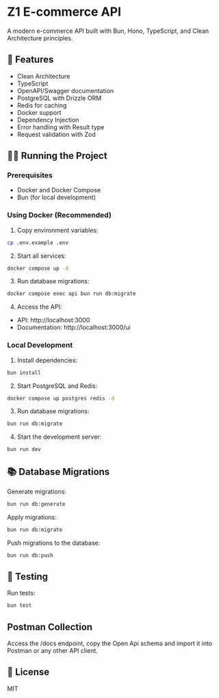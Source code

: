 # Z1 E-commerce API

A modern e-commerce API built with Bun, Hono, TypeScript, and Clean Architecture principles.

## 🚀 Features

- Clean Architecture
- TypeScript
- OpenAPI/Swagger documentation
- PostgreSQL with Drizzle ORM
- Redis for caching
- Docker support
- Dependency Injection
- Error handling with Result type
- Request validation with Zod

## 🏃‍♂️ Running the Project

### Prerequisites

- Docker and Docker Compose
- Bun (for local development)

### Using Docker (Recommended)

1. Copy environment variables:
```bash
cp .env.example .env
```

2. Start all services:
```bash
docker compose up -d
```

3. Run database migrations:
```bash
docker compose exec api bun run db:migrate
```

4. Access the API:
- API: http://localhost:3000
- Documentation: http://localhost:3000/ui

### Local Development

1. Install dependencies:
```bash
bun install
```

2. Start PostgreSQL and Redis:
```bash
docker compose up postgres redis -d
```

3. Run database migrations:
```bash
bun run db:migrate
```

4. Start the development server:
```bash
bun run dev
```

## 📚 Database Migrations

Generate migrations:
```bash
bun run db:generate
```

Apply migrations:
```bash
bun run db:migrate
```

Push migrations to the database:
```bash
bun run db:push
```

## 🧪 Testing

Run tests:
```bash
bun test
```

## Postman Collection

Access the /docs endpoint, copy the Open Api schema and import it into Postman or any other API client.

## 📝 License

MIT

